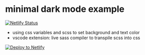 # minimal dark mode example

[![Netlify Status](https://api.netlify.com/api/v1/badges/08ebf40b-a420-4fc9-a151-cb4e7da76bb2/deploy-status)](https://app.netlify.com/sites/dark-donut/deploys)

- using css variables and scss to set background and text color
- vscode extension: live sass compiler to transpile scss into css

[![Deploy to Netlify](https://www.netlify.com/img/deploy/button.svg)](https://app.netlify.com/start/deploy?repository=https://github.com/spereverde/minimal-dark-mode)

